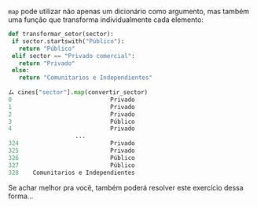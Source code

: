 `map` pode utilizar não apenas um dicionário como argumento, mas também uma função que transforma individualmente cada elemento:


```python
def transformar_setor(sector):
 if sector.startswith("Público"):
   return "Público"
 elif sector == "Privado comercial":
   return "Privado"
 else:
   return "Comunitarios e Independientes"
   
ム cines["sector"].map(convertir_sector)
0                            Privado
1                            Privado
2                            Privado
3                            Público
4                            Privado
                   ...              
324                          Privado
325                          Privado
326                          Público
327                          Público
328    Comunitarios e Independientes
```

Se achar melhor pra você, também poderá resolver este exercício dessa forma… 

